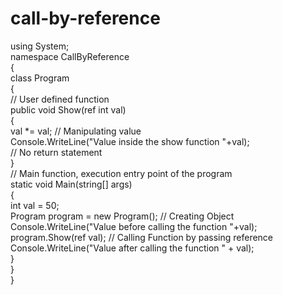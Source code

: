 # call-by-reference
using System;  
namespace CallByReference  
{  
    class Program  
    {  
        // User defined function  
        public void Show(ref int val)  
        {  
             val *= val; // Manipulating value  
            Console.WriteLine("Value inside the show function "+val);  
            // No return statement  
        }  
        // Main function, execution entry point of the program  
        static void Main(string[] args)  
        {  
            int val = 50;  
            Program program = new Program(); // Creating Object  
            Console.WriteLine("Value before calling the function "+val);  
            program.Show(ref val); // Calling Function by passing reference            
            Console.WriteLine("Value after calling the function " + val);  
        }  
    }  
}  
